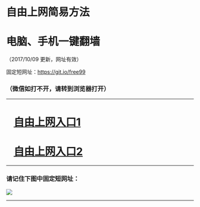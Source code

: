 ﻿# 自由上网简易方法

# 电脑、手机一键翻墙

（2017/10/09 更新，网址有效）

固定短网址：https://git.io/free99

### （微信如打不开，请转到浏览器打开）


***





# &nbsp;&nbsp; <a href="http://ft3055531002.fwq-tz-1001.info/fwqtz01.html?t=100900122730 " target="_blank">自由上网入口1</a>
# &nbsp;&nbsp; <a href="http://ft187668400.fwq-tz-1002.info/fwqtz02.html?t=100900125172 " target="_blank">自由上网入口2</a>
***

### 请记住下图中固定短网址：

<img src="https://s3-us-west-2.amazonaws.com/fwq-1001/yjfq-20170905okok.png" /> 


***

